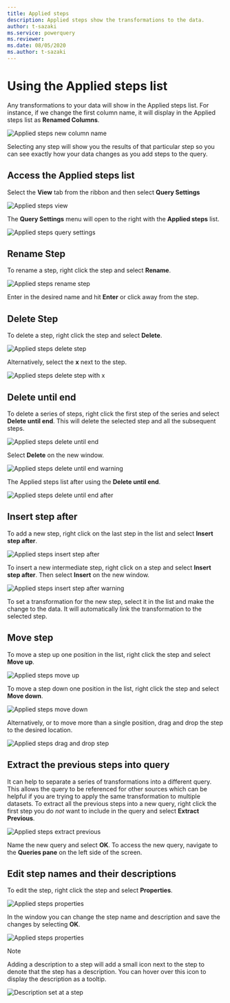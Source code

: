 ```yaml
---
title: Applied steps
description: Applied steps show the transformations to the data.
author: t-sazaki
ms.service: powerquery
ms.reviewer: 
ms.date: 08/05/2020
ms.author: t-sazaki
---
```


# Using the Applied steps list

Any transformations to your data will show in the Applied steps list. For instance, if we change the first column name, it will display in the Applied steps list as **Renamed Columns**.

![Applied steps new column name](images/applied-steps-new-column-name.png)

Selecting any step will show you the results of that particular step so you can see exactly how your data changes as you add steps to the query.

## Access the Applied steps list
Select the **View** tab from the ribbon and then select **Query Settings**

![Applied steps view](images/applied-steps-view.png)

The **Query Settings** menu will open to the right with the **Applied steps** list.

![Applied steps query settings](images/applied-steps-query-settings.PNG)

## Rename Step
To rename a step, right click the step and select **Rename**. 

![Applied steps rename step](images/applied-steps-rename.png)

Enter in the desired name and hit **Enter** or click away from the step.

## Delete Step
To delete a step, right click the step and select **Delete**.

![Applied steps delete step](images/applied-steps-delete.png)

Alternatively, select the **x** next to the step.

![Applied steps delete step with x](images/applied-steps-delete-x.png)

## Delete until end
To delete a series of steps, right click the first step of the series and select **Delete until end**. This will delete the selected step and all the subsequent steps.

![Applied steps delete until end](images/applied-steps-delete-until-end.png)

Select **Delete** on the new window.

![Applied steps delete until end warning](images/applied-steps-delete-until-end-warning.png)

The Applied steps list after using the **Delete until end**.

![Applied steps delete until end after](images/applied-steps-delete-until-end-after.png)

## Insert step after
To add a new step, right click on the last step in the list and select **Insert step after**.

![Applied steps insert step after](images/applied-steps-insert-step-after.png)

To insert a new intermediate step, right click on a step and select **Insert step after**. Then select **Insert** on the new window.

![Applied steps insert step after warning](images/applied-steps-insert-step-after-warning.png)

To set a transformation for the new step, select it in the list and make the change to the data. It will automatically link the transformation to the selected step.

## Move step
To move a step up one position in the list, right click the step and select **Move up**.

![Applied steps move up](images/applied-steps-move-up.png)

To move a step down one position in the list, right click the step and select **Move down**.

![Applied steps move down](images/applied-steps-move-down.png)

Alternatively, or to move more than a single position, drag and drop the step to the desired location.

![Applied steps drag and drop step](images/applied-steps-drag-and-drop-step.png)

## Extract the previous steps into query
It can help to separate a series of transformations into a different query. This allows the query to be referenced for other sources which can be helpful if you are trying to apply the same transformation to multiple datasets. To extract all the previous steps into a new query, right click the first step you do *not* want to include in the query and select **Extract Previous**.

![Applied steps extract previous](images/applied-steps-extract-previous.png)

Name the new query and select **OK**. To access the new query, navigate to the **Queries pane** on the left side of the screen.

## Edit step names and their descriptions
To edit the step, right click the step and select **Properties**.

![Applied steps properties](images/applied-steps-properties.png)

In the window you can change the step name and description and save the changes by selecting **OK**.

![Applied steps properties](images/applied-steps-properties-window.png)

>[!NOTE]
> Adding a description to a step will add a small icon next to the step to denote that the step has a description. You can hover over this icon to display the description as a tooltip.
>
> ![Description set at a step](images/me-step-description.png)
>
